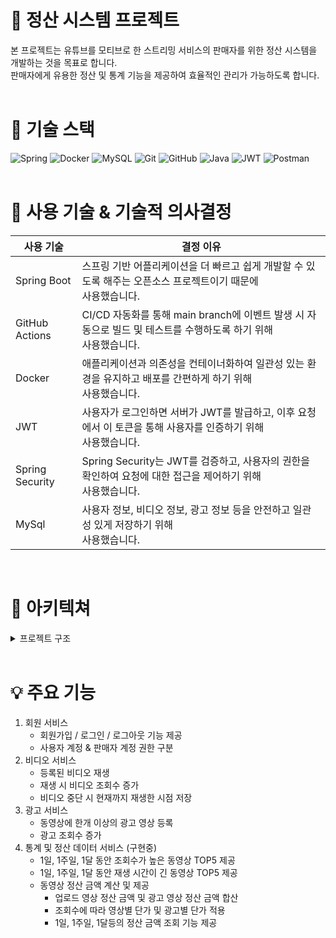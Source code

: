 # :bookmark_tabs: 정산 시스템 프로젝트
본 프로젝트는 유튜브를 모티브로 한 스트리밍 서비스의 판매자를 위한 정산 시스템을 개발하는 것을 목표로 합니다. <br>
판매자에게 유용한 정산 및 통계 기능을 제공하여 효율적인 관리가 가능하도록 합니다.
<br>
<br>

# :pushpin: 기술 스택
![Spring](https://img.shields.io/badge/spring-%236DB33F.svg?style=for-the-badge&logo=spring&logoColor=white)
![Docker](https://img.shields.io/badge/docker-%230db7ed.svg?style=for-the-badge&logo=docker&logoColor=white)
![MySQL](https://img.shields.io/badge/mysql-4479A1.svg?style=for-the-badge&logo=mysql&logoColor=white)
![Git](https://img.shields.io/badge/git-%23F05033.svg?style=for-the-badge&logo=git&logoColor=white)
![GitHub](https://img.shields.io/badge/github-%23121011.svg?style=for-the-badge&logo=github&logoColor=white)
![Java](https://img.shields.io/badge/java-%23ED8B00.svg?style=for-the-badge&logo=openjdk&logoColor=white)
![JWT](https://img.shields.io/badge/JWT-black?style=for-the-badge&logo=JSON%20web%20tokens)
![Postman](https://img.shields.io/badge/Postman-FF6C37?style=for-the-badge&logo=postman&logoColor=white)
<br>
<br>

# :link: 사용 기술 & 기술적 의사결정
| 사용 기술 | 결정 이유 |
| --- | --- |
| Spring Boot | 스프링 기반 어플리케이션을 더 빠르고 쉽게 개발할 수 있도록 해주는 오픈소스 프로젝트이기 때문에 <br> 사용했습니다. |
| GitHub Actions | CI/CD 자동화를 통해 main branch에 이벤트 발생 시 자동으로 빌드 및 테스트를 수행하도록 하기 위해 <br> 사용했습니다. |
| Docker | 애플리케이션과 의존성을 컨테이너화하여 일관성 있는 환경을 유지하고 배포를 간편하게 하기 위해 <br> 사용했습니다. |
| JWT | 사용자가 로그인하면 서버가 JWT를 발급하고, 이후 요청에서 이 토큰을 통해 사용자를 인증하기 위해 <br> 사용했습니다. |
| Spring Security | Spring Security는 JWT를 검증하고, 사용자의 권한을 확인하여 요청에 대한 접근을 제어하기 위해 <br> 사용했습니다. |
| MySql | 사용자 정보, 비디오 정보, 광고 정보 등을 안전하고 일관성 있게 저장하기 위해 <br> 사용했습니다. |
<br>

# :open_file_folder: 아키텍쳐
<details>
<summary>프로젝트 구조</summary>
<div markdown="1">

accounting_system <br>
├─.github <br>
│  └─workflows <br>
│			└─workflows <br>
│			  └─gradle.yml <br>
├─common <br>
│  ├─src <br>
│  │   ├─main <br>
│  │   │  ├─java <br>
│  │   │  │  └─com <br>
│  │   │  │      └─sparta <br>
│  │   │  │          └─exception <br>
│  │   │  └─resources <br>
│  │   └─test <br>
│  │       ├─java <br>
│  │       └─resources <br>
│  └─build.gradle <br>
├─streaming_service <br>
│  ├─src <br>
│  │   ├─main <br>
│  │   │  ├─java <br>
│  │   │  │  └─com <br>
│  │   │  │      └─sparta <br>
│  │   │  │          ├─controller <br>
│  │   │  │          ├─dto <br>
│  │   │  │          │  ├─ad <br>
│  │   │  │          │  │  ├─info <br>
│  │   │  │          │  │  ├─register <br>
│  │   │  │          │  │  └─upload <br>
│  │   │  │          │  └─video <br>
│  │   │  │          │      ├─completion <br>
│  │   │  │          │      ├─info <br>
│  │   │  │          │      ├─play <br>
│  │   │  │          │      ├─stop <br>
│  │   │  │          │      └─upload <br>
│  │   │  │          ├─entity <br>
│  │   │  │          ├─repository <br>
│  │   │  │          └─service <br>
│  │   │  └─resources <br>
│  │   └─test <br>
│  │       ├─java <br>
│  │       └─resources <br>
│  ├─ build.gradle <br>
│  └─ dockerfile <br>
├─user_service <br>
│   ├─src <br>
│   │  ├─main <br>
│   │  │  ├─java <br>
│   │  │  │  └─com <br>
│   │  │  │      └─sparta <br>
│   │  │  │          ├─config <br>
│   │  │  │          ├─controller <br>
│   │  │  │          ├─dto <br>
│   │  │  │          │  ├─info <br>
│   │  │  │          │  ├─login <br>
│   │  │  │          │  └─signUp <br>
│   │  │  │          ├─entity <br>
│   │  │  │          ├─jwt <br>
│   │  │  │          ├─repository <br>
│   │  │  │          └─service <br>
│   │  │  └─resources <br>
│   │  └─test <br>
│   │      ├─java <br>
│   │      └─resources <br>
│   ├─ build.gradle <br>
│   └─ dockerfile <br>
│       <br>
├─buil.grade <br>
├─docker-compose.yml <br> 
├─gradlew <br>
├─gradlew.bat <br>
├─HELP.md <br>
└─settings.gradle <br>

</div>
</details>
<br>

# :bulb: 주요 기능
1. 회원 서비스
   - 회원가입 / 로그인 / 로그아웃 기능 제공
   - 사용자 계정 & 판매자 계정 권한 구분
2. 비디오 서비스
   - 등록된 비디오 재생
   - 재생 시 비디오 조회수 증가
   - 비디오 중단 시 현재까지 재생한 시점 저장
3. 광고 서비스
   - 동영상에 한개 이상의 광고 영상 등록
   - 광고 조회수 증가
4. 통계 및 정산 데이터 서비스 (구현중)
   - 1일, 1주일, 1달 동안 조회수가 높은 동영상 TOP5 제공
   - 1일, 1주일, 1달 동안 재생 시간이 긴 동영상 TOP5 제공
   - 동영상 정산 금액 계산 및 제공
     - 업로드 영상 정산 금액 및 광고 영상 정산 금액 합산
     - 조회수에 따라 영상별 단가 및 광고별 단가 적용
     - 1일, 1주일, 1달등의 정산 금액 조회 기능 제공    
